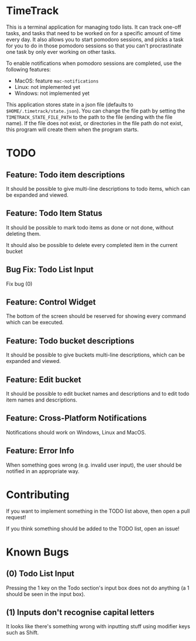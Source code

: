 # TimeTrack

This is a terminal application for managing todo lists. It can track one-off tasks, and tasks that need to be worked on for a specific amount of time every day. It also allows you to start pomodoro sessions,
and picks a task for you to do in those pomodoro sessions so that you can't procrastinate one task by only ever working on other tasks.

To enable notifications when pomodoro sessions are completed, use the following features:  
- MacOS: feature `mac-notifications`  
- Linux: not implemented yet  
- Windows: not implemented yet  

This application stores state in a json file (defaults to `$HOME/.timetrack/state.json`). You can change the file path by setting the `TIMETRACK_STATE_FILE_PATH` to the path to the file (ending with the file name).
If the file does not exist, or directories in the file path do not exist, this program will create them when the program starts.

# TODO

## Feature: Todo item descriptions

It should be possible to give multi-line descriptions to todo items, which can be expanded and viewed.

## Feature: Todo Item Status

It should be possible to mark todo items as done or not done, without deleting them.

It should also be possible to delete every completed item in the current bucket

## Bug Fix: Todo List Input

Fix bug (0)

## Feature: Control Widget

The bottom of the screen should be reserved for showing every command which can be executed.

## Feature: Todo bucket descriptions

It should be possible to give buckets multi-line descriptions, which can be expanded and viewed.

## Feature: Edit bucket

It should be possible to edit bucket names and descriptions and to edit todo item names and descriptions.

## Feature: Cross-Platform Notifications

Notifications should work on Windows, Linux and MacOS.

## Feature: Error Info

When something goes wrong (e.g. invalid user input), the user should be notified in an appropriate way.

# Contributing

If you want to implement something in the TODO list above, then open a pull request!

If you think something should be added to the TODO list, open an issue!

# Known Bugs

## (0) Todo List Input

Pressing the 1 key on the Todo section's input box does not do anything (a 1 should be seen in the input box).

## (1) Inputs don't recognise capital letters

It looks like there's something wrong with inputting stuff using modifier keys such as Shift.
